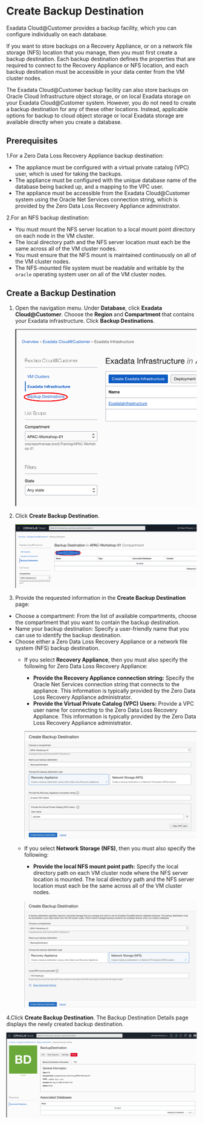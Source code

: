 # Create Backup Destination

Exadata Cloud@Customer provides a backup facility, which you can configure individually on each database. 

If you want to store backups on a Recovery Appliance, or on a network file storage (NFS) location that you manage, then you must first create a backup destination. Each backup destination defines the properties that are required to connect to the Recovery Appliance or NFS location, and each backup destination must be accessible in your data center from the VM cluster nodes.

The Exadata Cloud@Customer backup facility can also store backups on Oracle Cloud Infrastructure object storage, or on local Exadata storage on your Exadata Cloud@Customer system. However, you do not need to create a backup destination for any of these other locations. Instead, applicable options for backup to cloud object storage or local Exadata storage are available directly when you create a database.

## Prerequisites

1.For a Zero Data Loss Recovery Appliance backup destination:
- The appliance must be configured with a virtual private catalog (VPC) user, which is used for taking the backups.
- The appliance must be configured with the unique database name of the database being backed up, and a mapping to the VPC user.
- The appliance must be accessible from the Exadata Cloud@Customer system using the Oracle Net Services connection string, which is provided by the Zero Data Loss Recovery Appliance administrator.

2.For an NFS backup destination:
- You must mount the NFS server location to a local mount point directory on each node in the VM cluster.
- The local directory path and the NFS server location must each be the same across all of the VM cluster nodes.
- You must ensure that the NFS mount is maintained continuously on all of the VM cluster nodes.
- The NFS-mounted file system must be readable and writable by the `oracle` operating system user on all of the VM cluster nodes.

## Create a Backup Destination

1. Open the navigation menu. Under **Database**, click **Exadata Cloud@Customer**. Choose the **Region** and **Compartment** that contains your Exadata infrastructure. Click **Backup Destinations**.

   ![image-20200815154523644](images/image-20200815154523644.png)

2. Click **Create Backup Destination**.

   ![image-20200815154709140](images/image-20200815154709140.png)

3. Provide the requested information in the **Create Backup Destination** page:

- Choose a compartment: From the list of available compartments, choose the compartment that you want to contain the backup destination.
- Name your backup destination: Specify a user-friendly name that you can use to identify the backup destination. 
- Choose either a Zero Data Loss Recovery Appliance or a network file system (NFS) backup destination.
   - If you select **Recovery Appliance**, then you must also specify the following for Zero Data Loss Recovery Appliance:
      - **Provide the Recovery Appliance connection string:** Specify the Oracle Net Services connection string that connects to the appliance. This information is typically provided by the Zero Data Loss Recovery Appliance administrator.
      - **Provide the Virtual Private Catalog (VPC) Users:** Provide a VPC user name for connecting to the Zero Data Loss Recovery Appliance. This information is typically provided by the Zero Data Loss Recovery Appliance administrator.

      ![image-20200818101011975](images/image-20200818101011975.png)

   - If you select **Network Storage (NFS)**, then you must also specify the following:
      - **Provide the local NFS mount point path:** Specify the local directory path on each VM cluster node where the NFS server location is mounted. The local directory path and the NFS server location must each be the same across all of the VM cluster nodes. 

      ![image-20200815155822578](images/image-20200815155822578.png)


4.Click **Create Backup Destination**. The Backup Destination Details page displays the newly created backup destination.

![image-20200815160009501](images/image-20200815160009501.png)

